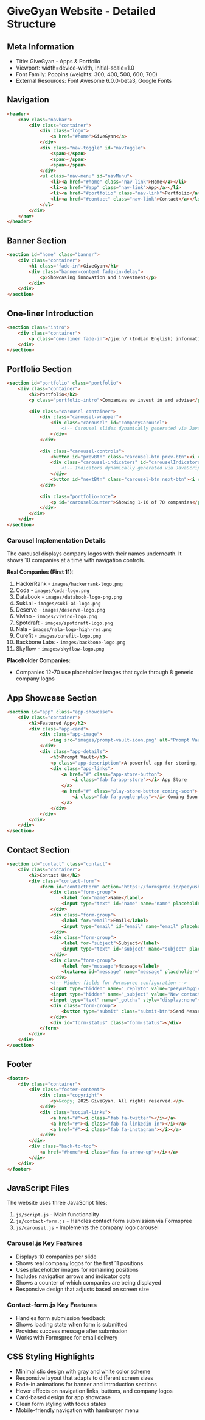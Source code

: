 # GiveGyan Website - Detailed Structure

## Meta Information
- Title: GiveGyan - Apps & Portfolio
- Viewport: width=device-width, initial-scale=1.0
- Font Family: Poppins (weights: 300, 400, 500, 600, 700)
- External Resources: Font Awesome 6.0.0-beta3, Google Fonts

## Navigation
```html
<header>
    <nav class="navbar">
        <div class="container">
            <div class="logo">
                <a href="#home">GiveGyan</a>
            </div>
            <div class="nav-toggle" id="navToggle">
                <span></span>
                <span></span>
                <span></span>
            </div>
            <ul class="nav-menu" id="navMenu">
                <li><a href="#home" class="nav-link">Home</a></li>
                <li><a href="#app" class="nav-link">App</a></li>
                <li><a href="#portfolio" class="nav-link">Portfolio</a></li>
                <li><a href="#contact" class="nav-link">Contact</a></li>
            </ul>
        </div>
    </nav>
</header>
```

## Banner Section
```html
<section id="home" class="banner">
    <div class="container">
        <h1 class="fade-in">GiveGyan</h1>
        <div class="banner-content fade-in-delay">
            <p>Showcasing innovation and investment</p>
        </div>
    </div>
</section>
```

## One-liner Introduction
```html
<section class="intro">
    <div class="container">
        <p class="one-liner fade-in">/ɡjɑːn/ (Indian English) ​information or knowledge</p>
    </div>
</section>
```

## Portfolio Section
```html
<section id="portfolio" class="portfolio">
    <div class="container">
        <h2>Portfolio</h2>
        <p class="portfolio-intro">Companies we invest in and advise</p>
        
        <div class="carousel-container">
            <div class="carousel-wrapper">
                <div class="carousel" id="companyCarousel">
                    <!-- Carousel slides dynamically generated via JavaScript -->
                </div>
            </div>
            
            <div class="carousel-controls">
                <button id="prevBtn" class="carousel-btn prev-btn"><i class="fas fa-chevron-left"></i></button>
                <div class="carousel-indicators" id="carouselIndicators">
                    <!-- Indicators dynamically generated via JavaScript -->
                </div>
                <button id="nextBtn" class="carousel-btn next-btn"><i class="fas fa-chevron-right"></i></button>
            </div>
            
            <div class="portfolio-note">
                <p id="carouselCounter">Showing 1-10 of 70 companies</p>
            </div>
        </div>
    </div>
</section>
```

### Carousel Implementation Details
The carousel displays company logos with their names underneath. It shows 10 companies at a time with navigation controls.

**Real Companies (First 11):**
1. HackerRank - `images/hackerrank-logo.png`
2. Coda - `images/coda-logo.png`
3. Databook - `images/databook-logo-png.png`
4. Suki.ai - `images/suki-ai-logo.png`
5. Deserve - `images/deserve-logo.png`
6. Vivino - `images/vivino-logo.png`
7. Spotdraft - `images/spotdraft-logo.png`
8. Nala - `images/nala-logo-high-res.png`
9. Curefit - `images/curefit-logo.png`
10. Backbone Labs - `images/backbone-logo.png`
11. Skyflow - `images/skyflow-logo.png`

**Placeholder Companies:**
- Companies 12-70 use placeholder images that cycle through 8 generic company logos

## App Showcase Section
```html
<section id="app" class="app-showcase">
    <div class="container">
        <h2>Featured App</h2>
        <div class="app-card">
            <div class="app-image">
                <img src="images/prompt-vault-icon.png" alt="Prompt Vault App Icon">
            </div>
            <div class="app-details">
                <h3>Prompt Vault</h3>
                <p class="app-description">A powerful app for storing, organizing, and sharing your AI prompts. Boost your productivity with our intuitive prompt management system.</p>
                <div class="app-links">
                    <a href="#" class="app-store-button">
                        <i class="fab fa-app-store"></i> App Store
                    </a>
                    <a href="#" class="play-store-button coming-soon">
                        <i class="fab fa-google-play"></i> Coming Soon
                    </a>
                </div>
            </div>
        </div>
    </div>
</section>
```

## Contact Section
```html
<section id="contact" class="contact">
    <div class="container">
        <h2>Contact Us</h2>
        <div class="contact-form">
            <form id="contactForm" action="https://formspree.io/peeyush@givegyan.com" method="POST">
                <div class="form-group">
                    <label for="name">Name</label>
                    <input type="text" id="name" name="name" placeholder="Your name" required>
                </div>
                <div class="form-group">
                    <label for="email">Email</label>
                    <input type="email" id="email" name="email" placeholder="Your email address" required>
                </div>
                <div class="form-group">
                    <label for="subject">Subject</label>
                    <input type="text" id="subject" name="subject" placeholder="Subject of your message" required>
                </div>
                <div class="form-group">
                    <label for="message">Message</label>
                    <textarea id="message" name="message" placeholder="Your message" rows="5" required></textarea>
                </div>
                <!-- Hidden fields for Formspree configuration -->
                <input type="hidden" name="_replyto" value="peeyush@givegyan.com">
                <input type="hidden" name="_subject" value="New contact form submission from GiveGyan website">
                <input type="text" name="_gotcha" style="display:none">
                <div class="form-group">
                    <button type="submit" class="submit-btn">Send Message</button>
                </div>
                <div id="form-status" class="form-status"></div>
            </form>
        </div>
    </div>
</section>
```

## Footer
```html
<footer>
    <div class="container">
        <div class="footer-content">
            <div class="copyright">
                <p>&copy; 2025 GiveGyan. All rights reserved.</p>
            </div>
            <div class="social-links">
                <a href="#"><i class="fab fa-twitter"></i></a>
                <a href="#"><i class="fab fa-linkedin-in"></i></a>
                <a href="#"><i class="fab fa-instagram"></i></a>
            </div>
        </div>
        <div class="back-to-top">
            <a href="#home"><i class="fas fa-arrow-up"></i></a>
        </div>
    </div>
</footer>
```

## JavaScript Files
The website uses three JavaScript files:
1. `js/script.js` - Main functionality
2. `js/contact-form.js` - Handles contact form submission via Formspree
3. `js/carousel.js` - Implements the company logo carousel

### Carousel.js Key Features
- Displays 10 companies per slide
- Shows real company logos for the first 11 positions
- Uses placeholder images for remaining positions
- Includes navigation arrows and indicator dots
- Shows a counter of which companies are being displayed
- Responsive design that adjusts based on screen size

### Contact-form.js Key Features
- Handles form submission feedback
- Shows loading state when form is submitted
- Provides success message after submission
- Works with Formspree for email delivery

## CSS Styling Highlights
- Minimalistic design with gray and white color scheme
- Responsive layout that adapts to different screen sizes
- Fade-in animations for banner and introduction sections
- Hover effects on navigation links, buttons, and company logos
- Card-based design for app showcase
- Clean form styling with focus states
- Mobile-friendly navigation with hamburger menu
